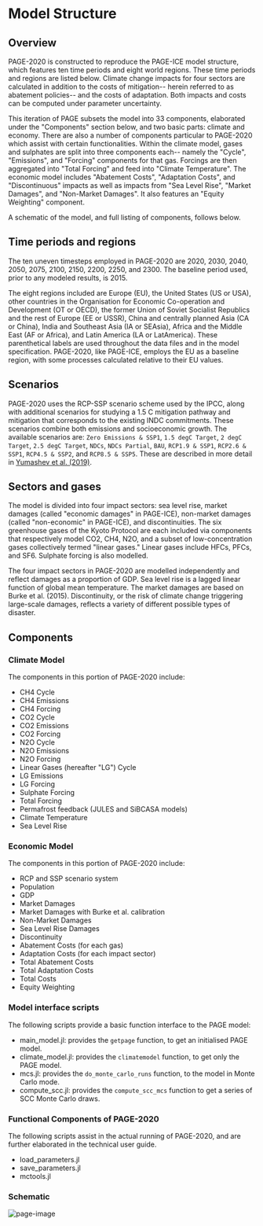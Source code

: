 # Model Structure

## Overview

PAGE-2020 is constructed to reproduce the PAGE-ICE model structure, which features ten time periods and eight world regions. These time periods and regions are listed below. Climate change impacts for four sectors are calculated in addition to the costs of mitigation-- herein referred to as abatement policies-- and the costs of adaptation. Both impacts and costs can be computed under parameter uncertainty.

This iteration of PAGE subsets the model into 33 components, elaborated under the "Components" section below, and two basic parts: climate and economy. There are also a number of components particular to PAGE-2020 which assist with certain functionalities. Within the climate model, gases and sulphates are split into three components each-- namely the "Cycle", "Emissions", and "Forcing" components for that gas. Forcings are then aggregated into "Total Forcing" and feed into "Climate Temperature". The economic model includes "Abatement Costs", "Adaptation Costs", and "Discontinuous" impacts as well as impacts from "Sea Level Rise", "Market Damages", and "Non-Market Damages". It also features an "Equity Weighting" component.

A schematic of the model, and full listing of components, follows below.

## Time periods and regions

The ten uneven timesteps employed in PAGE-2020 are 2020, 2030, 2040, 2050, 2075, 2100, 2150, 2200, 2250, and 2300. The baseline period used, prior to any modeled results, is 2015.

The eight regions included are Europe (EU), the United States (US or USA), other countries in the Organisation for Economic Co-operation and Development (OT or OECD), the former Union of Soviet Socialist Republics and the rest of Europe (EE or USSR), China and centrally planned Asia (CA or China), India and Southeast Asia (IA or SEAsia), Africa and the Middle East (AF or Africa), and Latin America (LA or LatAmerica).  These parenthetical labels are used throughout the data files and in the model specification.  PAGE-2020, like PAGE-ICE, employs the EU as a baseline region, with some processes calculated relative to their EU values.

## Scenarios

PAGE-2020 uses the RCP-SSP scenario scheme used by the IPCC, along
with additional scenarios for studying a 1.5 C mitigation pathway and
mitigation that corresponds to the existing INDC commitments. These
scenarios combine both emissions and socioeconomic growth. The
available scenarios are: `Zero Emissions & SSP1`, `1.5 degC Target`,
`2 degC Target`, `2.5 degC Target`, `NDCs`, `NDCs Partial`, `BAU`,
`RCP1.9 & SSP1`, `RCP2.6 & SSP1`, `RCP4.5 & SSP2`, and `RCP8.5 & SSP5`.
These are described in more detail in
[Yumashev et al. (2019)](https://www.nature.com/articles/s41467-019-09863-x#Sec14).

## Sectors and gases

The model is divided into four impact sectors: sea level rise, market damages (called "economic damages" in PAGE-ICE), non-market damages (called "non-economic" in PAGE-ICE), and discontinuities. The six greenhouse gases of the Kyoto Protocol are each included via components that respectively model CO2, CH4, N2O, and a subset of low-concentration gases collectively termed "linear gases." Linear gases include HFCs, PFCs, and SF6. Sulphate forcing is also modelled.

The four impact sectors in PAGE-2020 are modelled independently and reflect damages as a proportion of GDP. Sea level rise is a lagged linear function of global mean temperature. The market damages are  based on Burke et al. (2015). Discontinuity, or the risk of climate change triggering large-scale damages, reflects a variety of different possible types of disaster.

## Components

### Climate Model

The components in this portion of PAGE-2020 include:
- CH4 Cycle
- CH4 Emissions
- CH4 Forcing
- CO2 Cycle
- CO2 Emissions
- CO2 Forcing
- N2O Cycle
- N2O Emissions
- N2O Forcing
- Linear Gases (hereafter "LG") Cycle
- LG Emissions
- LG Forcing
- Sulphate Forcing
- Total Forcing
- Permafrost feedback (JULES and SiBCASA models)
- Climate Temperature
- Sea Level Rise

### Economic Model

The components in this portion of PAGE-2020 include:
- RCP and SSP scenario system
- Population
- GDP
- Market Damages
- Market Damages with Burke et al. calibration
- Non-Market Damages
- Sea Level Rise Damages
- Discontinuity
- Abatement Costs (for each gas)
- Adaptation Costs (for each impact sector)
- Total Abatement Costs
- Total Adaptation Costs
- Total Costs
- Equity Weighting

### Model interface scripts

The following scripts provide a basic function interface to the PAGE model:
- main_model.jl: provides the `getpage` function, to get an
  initialised PAGE model.
- climate_model.jl: provides the `climatemodel` function, to get only the
  PAGE model.
- mcs.jl: provides the `do_monte_carlo_runs` function, to the model in
  Monte Carlo mode.
- compute_scc.jl: provides the `compute_scc_mcs` function to get a
  series of SCC Monte Carlo draws.

### Functional Components of PAGE-2020

The following scripts assist in the actual running of PAGE-2020, and are further elaborated in the technical user guide.

- load_parameters.jl
- save_parameters.jl
- mctools.jl

### Schematic

![page-image](assets/PAGE-image.jpg)
